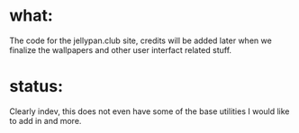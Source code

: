 # what:
The code for the jellypan.club site, credits will be added later when we finalize the wallpapers and other user interfact related stuff.

# status:
Clearly indev, this does not even have some of the base utilities I would like to add in and more.
